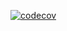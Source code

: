 
[![codecov](https://codecov.io/gh/joshuabrink1/nxtestor/branch/main/graph/badge.svg?token=FERVT84FLH)](https://codecov.io/gh/joshuabrink1/nxtestor)